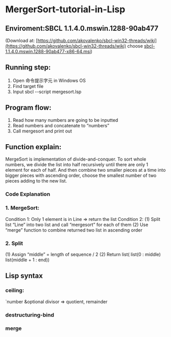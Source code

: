 # MergerSort-tutorial-in-Lisp

## Enviroment:SBCL 1.1.4.0.mswin.1288-90ab477
(Download at: [https://github.com/akovalenko/sbcl-win32-threads/wiki](https://github.com/akovalenko/sbcl-win32-threads/wiki) 
choose  [sbcl-1.1.4.0.mswin.1288-90ab477-x86-64.msi](https://github.com/akovalenko/sbcl-win32-threads/wiki))
## Running step:
1.	Open 命令提示字元 in Windows OS
2.	Find target file
3.	Input sbcl --script mergesort.lsp
## Program flow: 
1.	Read how many numbers are going to be inputted
2.	Read numbers and concatenate to “numbers”
3.	Call mergesort and print out
## Function explain:
MergeSort is implementation of divide-and-conquer. To sort whole numbers, we divide the list into half recursively until there are only 1 element for each of half. And then combine two smaller pieces at a time into bigger pieces with ascending order, choose the smallest number of two pieces adding to the new list.
  ### Code Explanation
  ### 1.	MergeSort:
  Condition 1: 
  Only 1 element is in Line => return the list
  Condition 2: 
  (1)	Split list “Line” into two list and call “mergesort” for each of them
  (2)	Use “merge” function to combine returned two list in ascending order
  ### 2.	Split
  (1)	Assign “middle” = length of sequence / 2
  (2)	Return list( list(0 : middle) list(middle + 1 : end))
 
 ## Lisp syntax
 ### ceiling:
`number &optional divisor => quotient, remainder
 ### destructuring-bind
 ### merge
